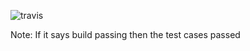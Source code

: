 ![travis](https://travis-ci.com/karanahuja5598/final-project-dumb-students-1.svg?branch=master)

Note: If it says build passing then the test cases passed
